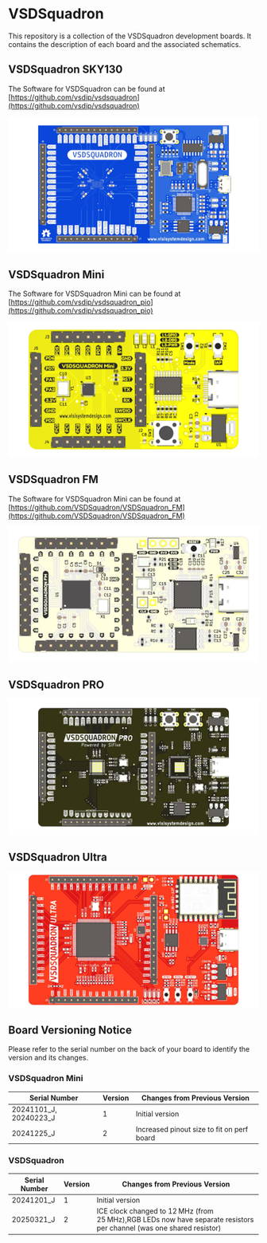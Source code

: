 # VSDSquadron

This repository is a collection of the VSDSquadron development boards. It contains the description of each board and the associated schematics.

## VSDSquadron SKY130

The Software for VSDSquadron can be found at [https://github.com/vsdip/vsdsquadron](https://github.com/vsdip/vsdsquadron)

![alt text](VSDSquadron_SKY130/squadron_sky130_TOP.jpg)

## VSDSquadron Mini

The Software for VSDSquadron Mini can be found at [https://github.com/vsdip/vsdsquadron_pio](https://github.com/vsdip/vsdsquadron_pio)

![alt text](VSDSquadron_Mini/squadron_mini_TOP.jpg)

## VSDSquadron FM

The Software for VSDSquadron Mini can be found at [https://github.com/VSDSquadron/VSDSquadron_FM](https://github.com/VSDSquadron/VSDSquadron_FM)

![alt text](VSDSquadron_FM/squadron_FM_TOP.jpg)

## VSDSquadron PRO

![alt text](VSDSquadron_Pro/squadron_pro_TOP.jpg)

## VSDSquadron Ultra

![alt text](VSDSquadron_Ultra/squadron_ultra_TOP.jpg)


## Board Versioning Notice

Please refer to the serial number on the back of your board to identify the version and its changes.

### VSDSquadron Mini

| Serial Number        | Version | Changes from Previous Version                   |
|----------------------|---------|-------------------------------------------------|
| 20241101_J, 20240223_J | 1       | Initial version                                |
| 20241225_J           | 2       | Increased pinout size to fit on perf board       |

### VSDSquadron

| Serial Number | Version | Changes from Previous Version                                                                 |
|---------------|---------|-----------------------------------------------------------------------------------------------|
| 20241201_J    | 1       | Initial version                                                                                |
| 20250321_J    | 2       | ICE clock changed to 12 MHz (from 25 MHz),RGB LEDs now have separate resistors per channel (was one shared resistor) |


